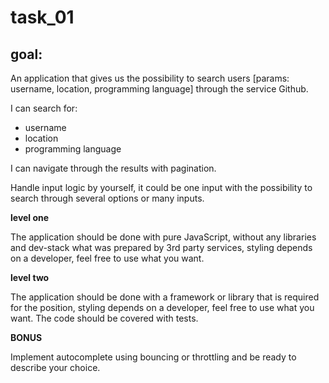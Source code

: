 # task_01

## goal: 

An application that gives us the possibility to search users [params: username, location, programming language] through the service Github. 

I can search for:

* username
* location
* programming language

I can navigate through the results with pagination.

Handle input logic by yourself, it could be one input with the possibility to search through several options or many inputs.

**level one**

The application should be done with pure JavaScript, without any libraries and dev-stack what was prepared by 3rd party services, styling depends on a developer, feel free to use what you want.

**level two**

The application should be done with a framework or library that is required for the position, styling depends on a developer, feel free to use what you want. The code should be covered with tests.

**BONUS**

Implement autocomplete using bouncing or throttling and be ready to describe your choice.
